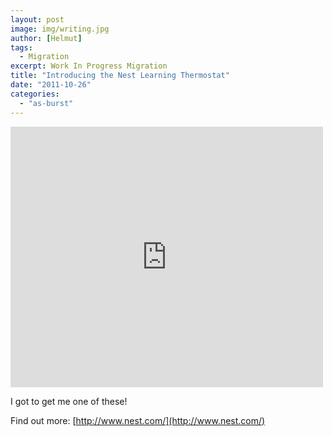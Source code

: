 ```yaml
---
layout: post
image: img/writing.jpg
author: [Helmut]
tags:
  - Migration
excerpt: Work In Progress Migration
title: "Introducing the Nest Learning Thermostat"
date: "2011-10-26"
categories: 
  - "as-burst"
---
```


<iframe allowfullscreen src="http://www.youtube.com/embed/QCJ1PnVlzIE?wmode=transparent" frameborder="0" height="417" width="500"></iframe>

I got to get me one of these!

Find out more: [http://www.nest.com/](http://www.nest.com/)
